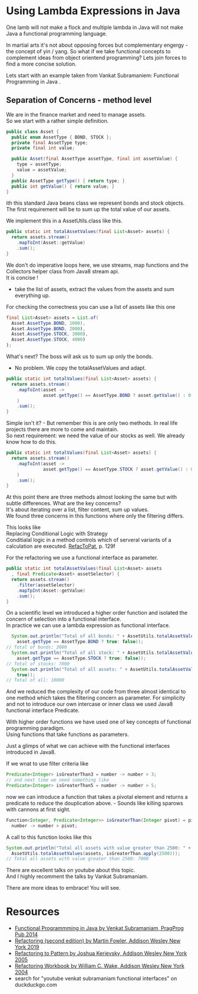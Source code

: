 # Using Lambda Expressions in Java  

One lamb will not make a flock and multiple lambda in Java will not make Java a functional programming language.  

In martial arts it's not about opposing forces but complementary engergy - the concept of yin / yang. So what if we take functional concepts to complement ideas from object orientend programming? Lets join forces to find a more concise solution.

Lets start with an example taken from Vankat Subramaniem: Functional Programming in Java .

## Separation of Concerns - method level  

We are in the finance market and need to manage assets.  
So we start with a rather simple definition.  

```java
public class Asset {
  public enum AssetType { BOND, STOCK };
  private final AssetType type;
  private final int value;

  public Asset(final AssetType assetType, final int assetValue) {
    type = assetType;
    value = assetValue;
  }
  public AssetType getType() { return type; }	
  public int getValue() { return value; }
}
```

ith this standard Java beans class we represent bonds and stock objects. 
The first requirement will be to sum up the total value of our assets. 

We implement this in a AssetUtils.class like this.

```java
public static int totalAssetValues(final List<Asset> assets) {
  return assets.stream()
    .mapToInt(Asset::getValue)
    .sum();
}
```

We don't do imperative loops here, we use streams, map functions and the Collectors helper class from Java8 stream api.  
It is concise !  
- take the list of assets, extract the values from the assets and sum everything up.

For checking the correctness you can use a list of assets like this one

```java
final List>Asset> assets = List.of(
  Asset.AssetType.BOND, 1000),
  Asset.AssetType.BOND, 2000),
  Asset.AssetType.STOCK, 3000),
  Asset.AssetType.STOCK, 4000)
);
```

What's next? The boss will ask us to sum up only the bonds.  
- No problem. We copy the totalAssetValues and adapt.

```java
public static int totalValues(final List<Asset> assets) {
  return assets.stream()
    .mapToInt(asset ->
              asset.getType() == AssetType.BOND ? asset.getValue() : 0
    )
    .sum();
}
```

Simple isn't it? - But remember this is are only two methods. In real life projects there are more to come and maintain.  
So next requirement: we need the value of our stocks as well. 
We already know how to do this.

```java
public static int totalValues(final List<Asset> assets) {
  return assets.stream()
    .mapToInt(asset ->
              asset.getType() == AssetType.STOCK ? asset.getValue() : 0
    )
    .sum();
}
```

At this point there are three methods almost looking the same but with subtle differences. What are the key concerns?  
It's about iterating over a list, filter content, sum up values.  
We found three concerns in this functions where only the filtering differs.  

This looks like  
  Replacing Conditional Logic with Strategy  
  Conditialal logic in a method controls which of serveral variants of a calculation are executed.
    [RefacToPat], p. 129f

For the refactoring we use a functional interface as parameter.  

```java
public static int totalAssetValues(final List<Asset> assets
  , final Predicate<Asset> assetSelector) {
  return assets.stream()
    .filter(assetSelector)
    .mapTpInt(Asset::getValue)
    .sum();
}
```

On a scientific level we introduced a higher order function and isolated the concern of selection into a functional interface.  
In practice we can use a lambda expression as functional interface.  

```java
  System.out.println("Total of all bonds: " + AssetUtils.totalAssetValues(assets, asset -> 
    asset.getType == AssetType.BOND ? true: false));
// Total of bonds: 3000
  System.out.println("Total of all stock: " + AssetUtils.totalAssetValues(assets, asset -> 
    asset.getType == AssetType.STOCK ? true: false));
// Total of stocks: 7000
  System.out.println("Total of all assets: " + AssetUtils.totalAssetValues(assets, asset -> 
    true));
// Total of all: 10000
```

And we reduced the complexity of our code from three almost identical to one method which takes the filtering concern as parameter. For simplicity and not to introduce our own intercase or inner class we used Java8 functional interface Predicate.  

With higher order functions we have used one of key concepts of functional programming paradigm.  
Using functions that take functions as parameters.  

Just a glimps of what we can achieve with the functional interfaces introduced in Java8.  

If we wnat to use filter criteria like  

```java  
Predicate<Integer> isGreaterThan3 = number -> number > 3;
// and next time we need something like
Predicate<Integer> isGreaterThan5 = number -> number > 5;
```

now we can introduce a function that takes a pivotal element and returns a predicate to reduce the douplication above. - Sounds like killing sparows with cannons at first sight.  

```java
Function<Integer, Predicate<Integer>> isGreaterThan(Integer pivot) = pivot -> 
  number -> number > pivot;
```

A call to this function looks like this

```java
System.out.println("Total all assets with value greater than 2500: " +
  AssetUtils.totalAssetValues(assets, isGreaterThan.apply(2500)));
// Total all assets with value greater than 2500: 7000
```
There are excellent talks on youtube about this topic.  
And I highly recomment the talks by Vankat Subramaniam.  

There are more ideas to embrace! You will see.

# Resources

* [Functional Programmming in Java by Venkat Subramaniam, PragProg Pub 2014][FPJ]  
* [Refactoring (second edition) by Martin Fowler, Addison Wesley New York 2019][Refac]
* [Refactoring to Pattern by Joshua Kerievsky, Addison Wesley New York 2005][RefacToPat]
* [Refactoring Workbook by William C. Wake, Addison Wesley New York 2004][RefacWork]
* search for "youtube venkat subramaniam functional interfaces" on duckduckgo.com

[FPJ]: https://pragprog.com/titles/vsjava8/functional-programming-in-java/
[Refac]: https://www.informit.com/store/refactoring-improving-the-design-of-existing-code-9780134757599
[RefacToPat]: https://www.informit.com/store/refactoring-to-patterns-9780132651196
[RefacWork]: https://www.informit.com/store/refactoring-workbook-9780321109293
